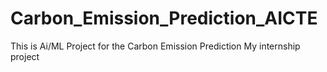 # Carbon_Emission_Prediction_AICTE
This is Ai/ML Project for the Carbon Emission Prediction
My internship project 
